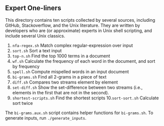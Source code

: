 ## Expert One-liners

This directory contains ten scripts collected by several sources, including GitHub, Stackoverflow, and the Unix literature.
They are written by developers who are (or approximate) experts in Unix shell scripting, and include several Unix classics.

1. `nfa-regex.sh`          Match complex regular-expression over input
2. `sort.sh`               Sort a text input
3. `top-n.sh`              Find the top 1000 terms in a document
4. `wf.sh`                 Calculate the frequency of each word in the document, and sort by frequency
5. `spell.sh`              Compute mispelled words in an input document
6. `bi-grams.sh`           Find all 2-grams in a piece of text
7. `diff.sh`               Compares two streams element by element
8. `set-diff.sh`           Show the set-difference between two streams (i.e., elements in the first that are not in the second).
9. `shortest-scripts.sh`   Find the shortest scripts 
10.`sort-sort.sh`          Calculate sort twice

The `bi-grams.aux.sh` script contains helper functions for `bi-grams.sh`. 
To generate inputs, run `./generate_inputs`.
